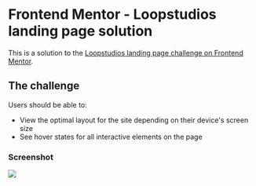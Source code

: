 # Frontend Mentor - Loopstudios landing page solution

This is a solution to the [Loopstudios landing page challenge on Frontend Mentor](https://www.frontendmentor.io/challenges/loopstudios-landing-page-N88J5Onjw). 

## The challenge

Users should be able to:

- View the optimal layout for the site depending on their device's screen size
- See hover states for all interactive elements on the page

### Screenshot

![](./screenshot.jpg)
